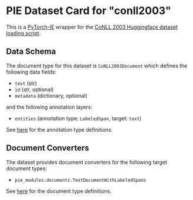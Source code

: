 # PIE Dataset Card for "conll2003"

This is a [PyTorch-IE](https://github.com/ChristophAlt/pytorch-ie) wrapper for the
[CoNLL 2003 Huggingface dataset loading script](https://huggingface.co/datasets/conll2003).

## Data Schema

The document type for this dataset is `CoNLL2003Document` which defines the following data fields:

- `text` (str)
- `id` (str, optional)
- `metadata` (dictionary, optional)

and the following annotation layers:

- `entities` (annotation type: `LabeledSpan`, target: `text`)

See [here](https://github.com/ArneBinder/pie-modules/blob/main/src/pie_modules/annotations.py) for the annotation type definitions.

## Document Converters

The dataset provides document converters for the following target document types:

- `pie_modules.documents.TextDocumentWithLabeledSpans`

See [here](https://github.com/ArneBinder/pie-modules/blob/main/src/pie_modules/documents.py) for the document type
definitions.
